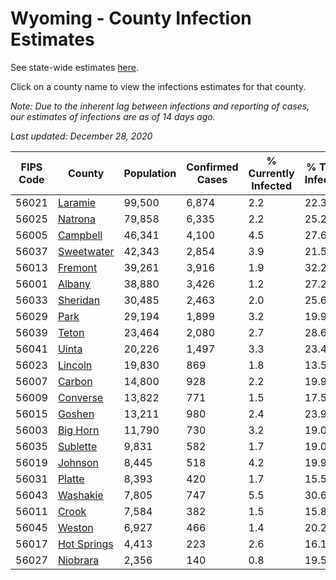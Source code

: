# Wyoming - County Infection Estimates

See state-wide estimates [here](/infections/us-wy).

Click on a county name to view the infections estimates for that county.

*Note: Due to the inherent lag between infections and reporting of cases, our estimates of infections are as of 14 days ago.*

*Last updated: December 28, 2020*

|   FIPS Code |                     County |   Population |   Confirmed Cases |   % Currently Infected |   % Total Infected |
|-------------|----------------------------|--------------|-------------------|------------------------|--------------------|
|       56021 |         [Laramie](laramie) |       99,500 |             6,874 |                    2.2 |               22.3 |
|       56025 |         [Natrona](natrona) |       79,858 |             6,335 |                    2.2 |               25.2 |
|       56005 |       [Campbell](campbell) |       46,341 |             4,100 |                    4.5 |               27.6 |
|       56037 |   [Sweetwater](sweetwater) |       42,343 |             2,854 |                    3.9 |               21.5 |
|       56013 |         [Fremont](fremont) |       39,261 |             3,916 |                    1.9 |               32.2 |
|       56001 |           [Albany](albany) |       38,880 |             3,426 |                    1.2 |               27.2 |
|       56033 |       [Sheridan](sheridan) |       30,485 |             2,463 |                    2.0 |               25.6 |
|       56029 |               [Park](park) |       29,194 |             1,899 |                    3.2 |               19.9 |
|       56039 |             [Teton](teton) |       23,464 |             2,080 |                    2.7 |               28.6 |
|       56041 |             [Uinta](uinta) |       20,226 |             1,497 |                    3.3 |               23.4 |
|       56023 |         [Lincoln](lincoln) |       19,830 |               869 |                    1.8 |               13.5 |
|       56007 |           [Carbon](carbon) |       14,800 |               928 |                    2.2 |               19.9 |
|       56009 |       [Converse](converse) |       13,822 |               771 |                    1.5 |               17.5 |
|       56015 |           [Goshen](goshen) |       13,211 |               980 |                    2.4 |               23.9 |
|       56003 |       [Big Horn](big-horn) |       11,790 |               730 |                    3.2 |               19.0 |
|       56035 |       [Sublette](sublette) |        9,831 |               582 |                    1.7 |               19.0 |
|       56019 |         [Johnson](johnson) |        8,445 |               518 |                    4.2 |               19.9 |
|       56031 |           [Platte](platte) |        8,393 |               420 |                    1.7 |               15.5 |
|       56043 |       [Washakie](washakie) |        7,805 |               747 |                    5.5 |               30.6 |
|       56011 |             [Crook](crook) |        7,584 |               382 |                    1.5 |               15.8 |
|       56045 |           [Weston](weston) |        6,927 |               466 |                    1.4 |               20.2 |
|       56017 | [Hot Springs](hot-springs) |        4,413 |               223 |                    2.6 |               16.1 |
|       56027 |       [Niobrara](niobrara) |        2,356 |               140 |                    0.8 |               19.5 |